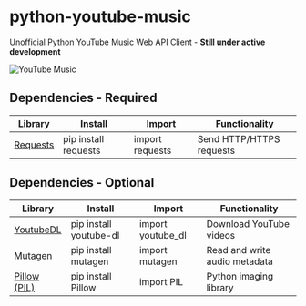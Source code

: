 # python-youtube-music

Unofficial Python YouTube Music Web API Client - **Still under active development**

![YouTube Music](https://upload.wikimedia.org/wikipedia/commons/thumb/2/22/Logo_of_YouTube_Music.svg/1280px-Logo_of_YouTube_Music.svg.png)

## Dependencies - Required
| Library                                     | Install              | Import          | Functionality            |
| ------------------------------------------- | -------------------- | --------------- | ------------------------ |
| [Requests](https://github.com/psf/requests) | pip install requests | import requests | Send HTTP/HTTPS requests |

## Dependencies - Optional
| Library                                                 | Install                | Import            | Functionality                |
| ------------------------------------------------------- | ---------------------- | ----------------- | ---------------------------- |
| [YoutubeDL](https://github.com/ytdl-org/youtube-dl)     | pip install youtube-dl | import youtube_dl | Download YouTube videos      |
| [Mutagen](https://github.com/quodlibet/mutagen)         | pip install mutagen    | import mutagen    | Read and write audio metadata|
| [Pillow (PIL)](https://github.com/python-pillow/Pillow) | pip install Pillow     | import PIL        | Python imaging library       |

<!--
## Installation

### From Source
Clone this repository and run setup.py:
```
cd python-youtube-music && python setup.py install
```

## Getting Started
Initialise a YouTubeMusic instance
```python
>>> import ytm
>>>
>>> api = ytm.YouTubeMusic()
>>> api
<YouTubeMusic()>
>>>
```

## Types
Creating types
```python
>>> from ytm import types
>>>
>>> # Today's Biggest Hits
>>> playlist_id = 'RDCLAK5uy_mkLtojKLOUUGwnu3ZnN5AaODijlieB-aQ'
>>>
>>> # Create type object
>>> playlist_id = types.PlaylistId(playlist_id)
>>>
>>> # Check specific type
>>> types.utils.isinstance(playlist_id, types.PlaylistPlaylistId)
True
>>>
>>> # Convert type
>>> playlist_id = types.PlaylistPlaylistId(playlist_id)
>>> playlist_id
<PlaylistPlaylistId('RDCLAK5uy_mkLtojKLOUUGwnu3ZnN5AaODijlieB-aQ')>
>>>
```

Creating types with an invalid value

```python
>>> from ytm import types
>>>
>>> playlist_id = types.PlaylistId('invalid')
TypeError: Invalid PlaylistId: 'invalid'
>>> 
```

Enforcing types for a function
```python
>>> from ytm import types
>>> from ytm import decorators
>>> 
>>> @decorators.typecheck
def my_func(song_id: types.SongId):
	print('song_id:', song_id)
>>>	
>>> my_func
<function my_func at 0x0000028B4319BD30>
>>> 
>>> song_id_str = 'L-NbInXED-o'
>>> song_id_type = types.SongId(song_id_str)
>>> 
>>> # Passing a valid string
>>> my_func(song_id_str)
song_id: L-NbInXED-o
>>> 
>>> # Passing a correct type
>>> my_func(song_id_type)
song_id: L-NbInXED-o
>>> 
>>> # Passing an invalid string
>>> my_func('not a valid SongId')
TypeError: my_func() expected parameter 'song_id' to be of type 'SongId' not 'str'
>>> 
```

## Utilities
Utility functions
```python
>>> from ytm import utils
>>> 
>>> # Create a YouTube Music URL
>>> utils.url('watch', {'v': '0d2llFWvFSM', 'list': 'RDAOazj3phJrB390ewqF8AaC-w'})
'https://music.youtube.com/watch?v=0d2llFWvFSM&list=RDAOazj3phJrB390ewqF8AaC-w'
>>> 
>>> # Create a YouTube URL
>>> utils.url_yt('playlist', {'list': 'RDCLAK5uy_lZjWT2hQC7Gb_1_Las16IryBLhnCMgdIo'})
'https://www.youtube.com/playlist?list=RDCLAK5uy_lZjWT2hQC7Gb_1_Las16IryBLhnCMgdIo'
>>>
>>> # Filter a dictionary
>>> utils.filter({'name': 'Gotye', 'id': None}, lambda key, val: val is not None)
{'name': 'Gotye'}
>>> 
>>> # Massively nested iterable
>>> iterable = {'data': {'results': [{'value': 'Wozniak'}]}}
>>>
>>> # Get a specific value from an iterable
>>> utils.get(iterable, 'data', 'results', 0, 'value')
'Wozniak'
>>> 
```
-->

